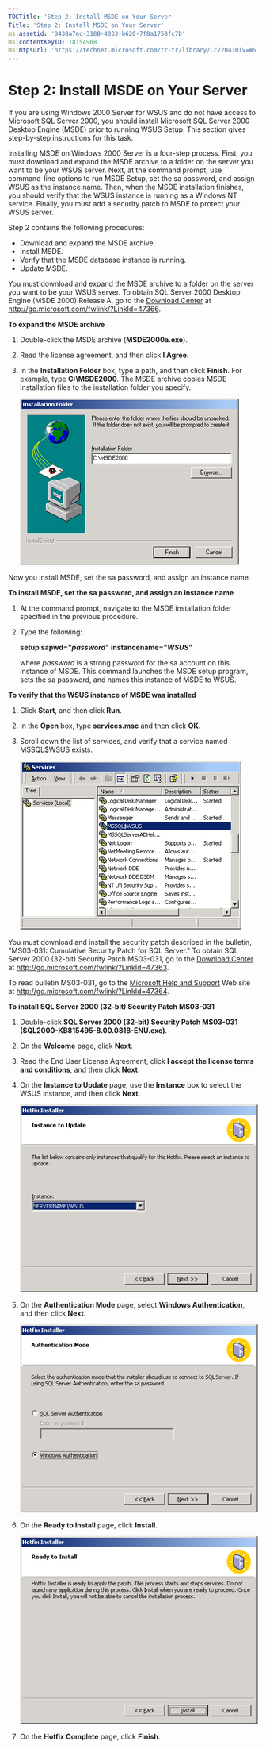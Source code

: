 ```yaml
---
TOCTitle: 'Step 2: Install MSDE on Your Server'
Title: 'Step 2: Install MSDE on Your Server'
ms:assetid: '0438a7ec-3188-4033-b620-7f8a1758fc7b'
ms:contentKeyID: 18154968
ms:mtpsurl: 'https://technet.microsoft.com/tr-tr/library/Cc720430(v=WS.10)'
---
```


Step 2: Install MSDE on Your Server
===================================

If you are using Windows 2000 Server for WSUS and do not have access to Microsoft SQL Server 2000, you should install Microsoft SQL Server 2000 Desktop Engine (MSDE) prior to running WSUS Setup. This section gives step-by-step instructions for this task.

Installing MSDE on Windows 2000 Server is a four-step process. First, you must download and expand the MSDE archive to a folder on the server you want to be your WSUS server. Next, at the command prompt, use command-line options to run MSDE Setup, set the sa password, and assign WSUS as the instance name. Then, when the MSDE installation finishes, you should verify that the WSUS instance is running as a Windows NT service. Finally, you must add a security patch to MSDE to protect your WSUS server.

Step 2 contains the following procedures:

-   Download and expand the MSDE archive.
-   Install MSDE.
-   Verify that the MSDE database instance is running.
-   Update MSDE.

You must download and expand the MSDE archive to a folder on the server you want to be your WSUS server. To obtain SQL Server 2000 Desktop Engine (MSDE 2000) Release A, go to the [Download Center](http://go.microsoft.com/fwlink/?linkid=47366) at http://go.microsoft.com/fwlink/?LinkId=47366.

**To expand the MSDE archive**
1.  Double-click the MSDE archive (**MSDE2000a.exe**).

2.  Read the license agreement, and then click **I Agree**.

3.  In the **Installation Folder** box, type a path, and then click **Finish**. For example, type **C:\\MSDE2000**. The MSDE archive copies MSDE installation files to the installation folder you specify.

    ![](images/Cc720430.60cab3b6-6b99-4cb2-a323-c5c4971379e9(WS.10).gif)

Now you install MSDE, set the sa password, and assign an instance name.

**To install MSDE, set the sa password, and assign an instance name**
1.  At the command prompt, navigate to the MSDE installation folder specified in the previous procedure.

2.  Type the following:

    **setup sapwd="***password***" instancename="***WSUS***"**

    where *password* is a strong password for the sa account on this instance of MSDE. This command launches the MSDE setup program, sets the sa password, and names this instance of MSDE to WSUS.

**To verify that the WSUS instance of MSDE was installed**
1.  Click **Start**, and then click **Run**.

2.  In the **Open** box, type **services.msc** and then click **OK**.

3.  Scroll down the list of services, and verify that a service named MSSQL$WSUS exists.

    ![](images/Cc720430.9363f165-1d85-49c6-a314-ebb77f794cf5(WS.10).gif)

You must download and install the security patch described in the bulletin, "MS03-031: Cumulative Security Patch for SQL Server." To obtain SQL Server 2000 (32-bit) Security Patch MS03-031, go to the [Download Center](http://go.microsoft.com/fwlink/?linkid=47363) at http://go.microsoft.com/fwlink/?LinkId=47363.

To read bulletin MS03-031, go to the [Microsoft Help and Support](http://go.microsoft.com/fwlink/?linkid=47364) Web site at http://go.microsoft.com/fwlink/?LinkId=47364.

**To install SQL Server 2000 (32-bit) Security Patch MS03-031**
1.  Double-click **SQL Server 2000 (32-bit) Security Patch MS03-031 (SQL2000-KB815495-8.00.0818-ENU.exe)**.

2.  On the **Welcome** page, click **Next**.

3.  Read the End User License Agreement, click **I accept the license terms and conditions**, and then click **Next**.

4.  On the **Instance to Update** page, use the **Instance** box to select the WSUS instance, and then click **Next**.

    ![](images/Cc720430.7f6a05b7-9eac-4679-a205-18af68b24566(WS.10).gif)

5.  On the **Authentication Mode** page, select **Windows Authentication**, and then click **Next**.

    ![](images/Cc720430.1d48da9c-16ba-42a2-83d0-03abdfc7f71f(WS.10).gif)

6.  On the **Ready to Install** page, click **Install**.

    ![](images/Cc720430.13e7760b-09b3-4e07-b06c-9a7bdbd7929f(WS.10).gif)

7.  On the **Hotfix Complete** page, click **Finish**.

